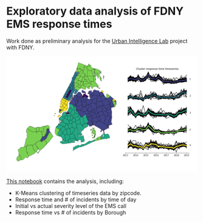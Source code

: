 # Exploratory data analysis of FDNY EMS response times

Work done as preliminary analysis for the [Urban Intelligence Lab](http://www.urbanintelligencelab.org/) project with FDNY.

![](images/clusters.PNG)

[This notebook](https://github.com/pmandiola/fdny-ems-data-exploration/blob/master/descriptive-analysis.ipynb) contains the analysis, including:

* K-Means clustering of timeseries data by zipcode.
* Response time and # of incidents by time of day
* Initial vs actual severity level of the EMS call
* Response time vs # of incidents by Borough
